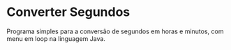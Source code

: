 # Converter Segundos

Programa simples para a conversão de segundos em horas e minutos, com menu em loop na linguagem Java.
